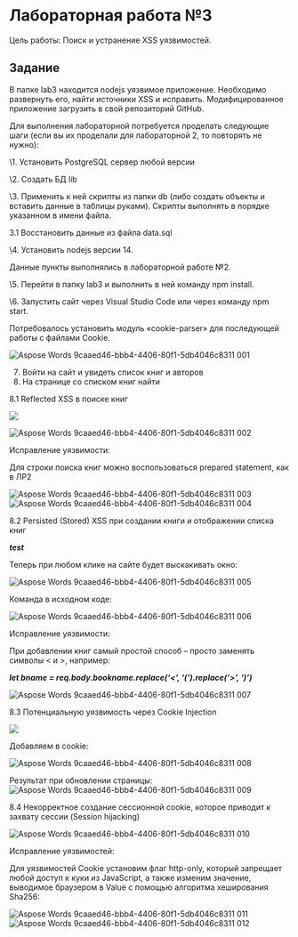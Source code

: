 # **Лабораторная работа №3**
Цель работы: Поиск и устранение XSS уязвимостей.
## **Задание**
В папке lab3 находится nodejs уязвимое приложение. Необходимо развернуть его, найти источники XSS и исправить. Модифицированное приложение загрузить в свой репозиторий GitHub.

Для выполнения лабораторной потребуется проделать следующие шаги (если вы их проделали для лабораторной 2, то повторять не нужно):

\1. Установить PostgreSQL сервер любой версии 

\2. Создать БД lib

\3. Применить к ней скрипты из папки db (либо создать объекты и вставить данные в таблицы руками). Скрипты выполнять в порядке указанном в имени файла. 

3.1 Восстановить данные из файла data.sql 

\4. Установить nodejs версии 14. 

Данные пункты выполнялись в лабораторной работе №2.

\5. Перейти в папку lab3 и выполнить в ней команду npm install. 

\6. Запустить сайт через Visual Studio Code или через команду npm start.

Потребовалось установить модуль «cookie-parser» для последующей работы с файлами Cookie.

![Aspose Words 9caaed46-bbb4-4406-80f1-5db4046c8311 001](https://user-images.githubusercontent.com/87654857/147643373-088fcf71-34fe-469a-bd33-64cf65bb916d.png)



7. Войти на сайт и увидеть список книг и авторов
7. На странице со списком книг найти 

8.1 Reflected XSS в поиске книг

***<img src=1 href=1 onerror=‘javascript:alert(1)’>***

![Aspose Words 9caaed46-bbb4-4406-80f1-5db4046c8311 002](https://user-images.githubusercontent.com/87654857/147643403-9eff70fb-02ed-4911-a3cd-d671d41bc4a4.png)


Исправление уязвимости:

Для строки поиска книг можно воспользоваться prepared statement, как в ЛР2



![Aspose Words 9caaed46-bbb4-4406-80f1-5db4046c8311 003](https://user-images.githubusercontent.com/87654857/147643430-2c1bf953-1975-4436-8704-a2026498ee9d.png)
![Aspose Words 9caaed46-bbb4-4406-80f1-5db4046c8311 004](https://user-images.githubusercontent.com/87654857/147643442-890a0974-1ff0-48a7-8a25-fa0274aef0b0.png)

8.2 Persisted (Stored) XSS при создании книги и отображении списка книг

***<html onclick=“alert(1)”>test</html>***

Теперь при любом клике на сайте будет выскакивать окно:


![Aspose Words 9caaed46-bbb4-4406-80f1-5db4046c8311 005](https://user-images.githubusercontent.com/87654857/147643465-795ac8fb-7f67-470b-bb5c-63b8eeba7399.png)


Команда в исходном коде:

![Aspose Words 9caaed46-bbb4-4406-80f1-5db4046c8311 006](https://user-images.githubusercontent.com/87654857/147643488-21384e19-9aa3-4a69-8fbe-a61fc55be902.png)


Исправление уязвимости:

При добавлении книг самый простой способ – просто заменять символы < и >, например:

***let bname = req.body.bookname.replace(‘<’, ‘(’).replace(‘>’, ‘)’)***

![Aspose Words 9caaed46-bbb4-4406-80f1-5db4046c8311 007](https://user-images.githubusercontent.com/87654857/147643505-7fd47b50-267e-450e-85ae-829ff0c04a12.png)


8.3 Потенциальную уязвимость через Cookie Injection

***<img src=1 onerror=‘javascript:alert(document.cookie)’/>***

Добавляем в cookie:

![Aspose Words 9caaed46-bbb4-4406-80f1-5db4046c8311 008](https://user-images.githubusercontent.com/87654857/147643520-f6e3dac6-dda7-484c-a7ef-04d8f79063ff.png)

Результат при обновлении страницы:
![Aspose Words 9caaed46-bbb4-4406-80f1-5db4046c8311 009](https://user-images.githubusercontent.com/87654857/147643544-9f0f7250-82fb-449f-bbd9-00cb5feb0d8c.png)


8.4 Некорректное создание сессионной cookie, которое приводит к захвату сессии (Session hijacking)

![Aspose Words 9caaed46-bbb4-4406-80f1-5db4046c8311 010](https://user-images.githubusercontent.com/87654857/147643555-63a98d78-3125-4ef9-987c-741a906cd75e.png)



Исправление уязвимостей:

Для уязвимостей Cookie установим флаг http-only, который запрещает любой доступ к куки из JavaScript, а также изменим значение, выводимое браузером в Value с помощью алгоритма хеширования Sha256:

![Aspose Words 9caaed46-bbb4-4406-80f1-5db4046c8311 011](https://user-images.githubusercontent.com/87654857/147643709-627327a1-9aa0-4684-9227-8f1da2288ade.png)
![Aspose Words 9caaed46-bbb4-4406-80f1-5db4046c8311 012](https://user-images.githubusercontent.com/87654857/147643711-3a52dee2-bb37-4ac1-87d3-20a24ebaf2c6.png)

